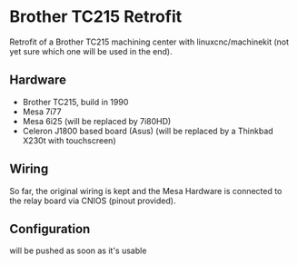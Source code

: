 # Brother TC215 Retrofit
Retrofit of a Brother TC215 machining center with linuxcnc/machinekit (not yet sure which one will be used in the end).

## Hardware
* Brother TC215, build in 1990
* Mesa 7i77 
* Mesa 6i25 (will be replaced by 7i80HD)
* Celeron J1800 based board (Asus) (will be replaced by a Thinkbad X230t with touchscreen)

## Wiring
So far, the original wiring is kept and the Mesa Hardware is connected to the relay board via CNIOS (pinout provided).

## Configuration
will be pushed as soon as it's usable
